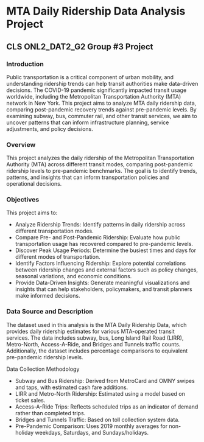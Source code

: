 # MTA Daily Ridership Data Analysis Project
## CLS ONL2_DAT2_G2 Group #3 Project 
### Introduction 
Public transportation is a critical component of urban mobility, and understanding 
ridership trends can help transit authorities make data-driven decisions. The COVID-19 
pandemic significantly impacted transit usage worldwide, including the Metropolitan 
Transportation Authority (MTA) network in New York. This project aims to analyze MTA daily 
ridership data, comparing post-pandemic recovery trends against pre-pandemic levels. 
By examining subway, bus, commuter rail, and other transit services, we aim to uncover 
patterns that can inform infrastructure planning, service adjustments, and policy 
decisions. 
### Overview 
This project analyzes the daily ridership of the Metropolitan Transportation Authority (MTA) 
across different transit modes, comparing post-pandemic ridership levels to pre-pandemic 
benchmarks. The goal is to identify trends, patterns, and insights that can inform 
transportation policies and operational decisions. 
### Objectives 
This project aims to:

- Analyze Ridership Trends: Identify patterns in daily ridership across different 
transportation modes. 
- Compare Pre- and Post-Pandemic Ridership: Evaluate how public transportation 
usage has recovered compared to pre-pandemic levels. 
- Discover Peak Usage Periods: Determine the busiest times and days for different 
modes of transportation. 
- Identify Factors Influencing Ridership: Explore potential correlations between 
ridership changes and external factors such as policy changes, seasonal variations, 
and economic conditions. 
- Provide Data-Driven Insights: Generate meaningful visualizations and insights that 
can help stakeholders, policymakers, and transit planners make informed 
decisions. 
### Data Source and Description 
The dataset used in this analysis is the MTA Daily Ridership Data, which provides daily 
ridership estimates for various MTA-operated transit services. The data includes subway, 
bus, Long Island Rail Road (LIRR), Metro-North, Access-A-Ride, and Bridges and Tunnels 
traffic counts. Additionally, the dataset includes percentage comparisons to equivalent 
pre-pandemic ridership levels. 

Data Collection Methodology 

- Subway and Bus Ridership: Derived from MetroCard and OMNY swipes and taps, 
with estimated cash fare additions. 
- LIRR and Metro-North Ridership: Estimated using a model based on ticket sales. 
- Access-A-Ride Trips: Reflects scheduled trips as an indicator of demand rather 
than completed trips. 
- Bridges and Tunnels Traffic: Based on toll collection system data. 
- Pre-Pandemic Comparison: Uses 2019 monthly averages for non-holiday 
weekdays, Saturdays, and Sundays/holidays.
